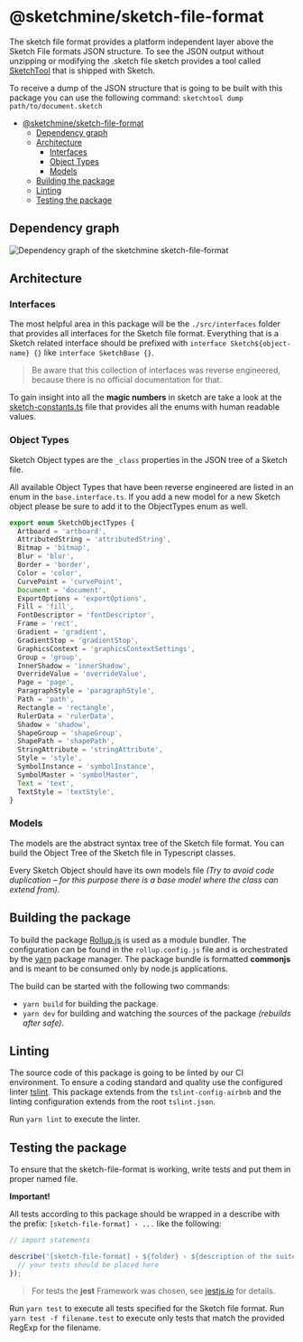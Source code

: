 # @sketchmine/sketch-file-format

The sketch file format provides a platform independent layer above the Sketch File formats JSON structure.
To see the JSON output without unzipping or modifying the .sketch file sketch provides a tool called [SketchTool](https://developer.sketchapp.com/guides/sketchtool/) that is shipped with Sketch.

To receive a dump of the JSON structure that is going to be built with this package you can use the following command: `sketchtool dump path/to/document.sketch`

- [@sketchmine/sketch-file-format](#sketchminesketch-file-format)
  - [Dependency graph](#dependency-graph)
  - [Architecture](#architecture)
    - [Interfaces](#interfaces)
    - [Object Types](#object-types)
    - [Models](#models)
  - [Building the package](#building-the-package)
  - [Linting](#linting)
  - [Testing the package](#testing-the-package)

## Dependency graph

![Dependency graph of the sketchmine sketch-file-format](https://dt-cdn.net/images/sketch-file-format-3920-4722dc1df2.png)

## Architecture

### Interfaces

The most helpful area in this package will be the `./src/interfaces` folder that provides all interfaces for the Sketch file format. Everything that is a Sketch related interface should be prefixed with `interface Sketch${object-name} {}` like `interface SketchBase {}`.

> Be aware that this collection of interfaces was reverse engineered, because there is no official documentation for that.

To gain insight into all the **magic numbers** in sketch are take a look at the [sketch-constants.ts](./src/helpers/sketch-constants.ts) file that provides all the enums with human readable values.

### Object Types

Sketch Object types are the `_class` properties in the JSON tree of a Sketch file.

All available Object Types that have been reverse engineered are listed in an enum in the `base.interface.ts`.
If you add a new model for a new Sketch object please be sure to add it to the ObjectTypes enum as well.

```typescript
export enum SketchObjectTypes {
  Artboard = 'artboard',
  AttributedString = 'attributedString',
  Bitmap = 'bitmap',
  Blur = 'blur',
  Border = 'border',
  Color = 'color',
  CurvePoint = 'curvePoint',
  Document = 'document',
  ExportOptions = 'exportOptions',
  Fill = 'fill',
  FontDescriptor = 'fontDescriptor',
  Frame = 'rect',
  Gradient = 'gradient',
  GradientStop = 'gradientStop',
  GraphicsContext = 'graphicsContextSettings',
  Group = 'group',
  InnerShadow = 'innerShadow',
  OverrideValue = 'overrideValue',
  Page = 'page',
  ParagraphStyle = 'paragraphStyle',
  Path = 'path',
  Rectangle = 'rectangle',
  RulerData = 'rulerData',
  Shadow = 'shadow',
  ShapeGroup = 'shapeGroup',
  ShapePath = 'shapePath',
  StringAttribute = 'stringAttribute',
  Style = 'style',
  SymbolInstance = 'symbolInstance',
  SymbolMaster = 'symbolMaster',
  Text = 'text',
  TextStyle = 'textStyle',
}
```

### Models

The models are the abstract syntax tree of the Sketch file format. You can build the Object Tree of the Sketch file in Typescript classes.

Every Sketch Object should have its own models file *(Try to avoid code duplication – for this purpose there is a base model where the class can extend from)*.

## Building the package

To build the package [Rollup.js](https://rollupjs.org/guide/en) is used as a module bundler. The configuration can be found in the `rollup.config.js` file and is orchestrated by the [yarn](https://yarnpkg.com/en/) package manager.
The package bundle is formatted **commonjs** and is meant to be consumed only by node.js applications.

The build can be started with the following two commands:

- `yarn build` for building the package.
- `yarn dev` for building and watching the sources of the package *(rebuilds after safe)*.

## Linting

The source code of this package is going to be linted by our CI environment. To ensure a coding standard and quality use the configured linter [tslint](https://palantir.github.io/tslint/). This package extends from the `tslint-config-airbnb` and the linting configuration extends from the root `tslint.json`.

Run `yarn lint` to execute the linter.

## Testing the package

To ensure that the sketch-file-format is working, write tests and put them in proper named file.

**Important!**

All tests according to this package should be wrapped in a describe with the prefix: `[sketch-file-format] › ...` like the following:

```typescript
// import statements

describe('[sketch-file-format] › ${folder} › ${description of the suite}', () => {
  // your tests should be placed here
});
```

> For tests the **jest** Framework was chosen, see [jestjs.io](https://jestjs.io/) for details.

Run `yarn test` to execute all tests specified for the Sketch file format. Run `yarn test -f filename.test` to execute only tests that match the provided RegExp for the filename.
